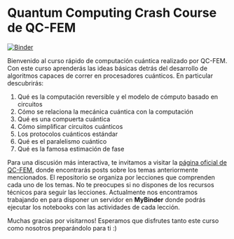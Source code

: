 # Quantum Computing Crash Course de QC-FEM

[![Binder](https://mybinder.org/badge_logo.svg)](https://mybinder.org/v2/gh/QCFEM/QC-CrashCourse/master)

Bienvenido al curso rápido de computación cuántica realizado por QC-FEM. Con este curso aprenderás las ideas básicas detrás del desarrollo de algoritmos capaces de correr en procesadores cuánticos. En particular descubrirás:

1. Qué es la computación reversible y el modelo de cómputo basado en circuitos
1. Cómo se relaciona la mecánica cuántica con la computación
1. Qué es una compuerta cuántica
1. Cómo simplificar circuitos cuánticos
1. Los protocolos cuánticos estándar
1. Qué es el paralelismo cuántico
1. Qué es la famosa estimación de fase

Para una discusión más interactiva, te invitamos a visitar la [página oficial de QC-FEM](https://qc-fem.github.io), donde encontrarás posts sobre los temas anteriormente mencionados. El repositorio se organiza por lecciones que comprenden cada uno de los temas. No te preocupes si no dispones de los recursos técnicos para seguir las lecciones. Actualmente nos encontramos trabajando en para disponer un servidor en **MyBinder** donde podrás ejecutar los notebooks con las actividades de cada lección.

Muchas gracias por visitarnos! Esperamos que disfrutes tanto este curso como nosotros preparándolo para ti :)
